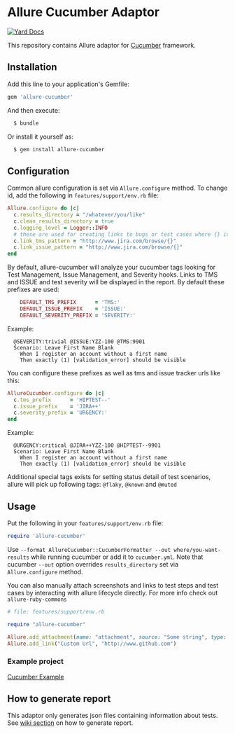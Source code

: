 # Allure Cucumber Adaptor
[![Yard Docs](https://img.shields.io/badge/yard-docs-blue.svg)](https://www.rubydoc.info/gems/allure-cucumber)

This repository contains Allure adaptor for [Cucumber](http://cukes.info/) framework.

## Installation

Add this line to your application's Gemfile:

```ruby
gem 'allure-cucumber'
```

And then execute:

```bash
  $ bundle
```

Or install it yourself as:

```bash
  $ gem install allure-cucumber
```

## Configuration

Common allure configuration is set via `Allure.configure` method. To change id, add the following in `features/support/env.rb` file:

```ruby
Allure.configure do |c|
  c.results_directory = "/whatever/you/like"
  c.clean_results_directory = true
  c.logging_level = Logger::INFO
  # these are used for creating links to bugs or test cases where {} is replaced with keys of relevant items
  c.link_tms_pattern = "http://www.jira.com/browse/{}"
  c.link_issue_pattern = "http://www.jira.com/browse/{}"
end
```

By default, allure-cucumber will analyze your cucumber tags looking for Test Management, Issue Management, and Severity hooks. Links to TMS and ISSUE and test severity will be displayed in the report. By default these prefixes are used:

```ruby
    DEFAULT_TMS_PREFIX      = 'TMS:'
    DEFAULT_ISSUE_PREFIX    = 'ISSUE:'
    DEFAULT_SEVERITY_PREFIX = 'SEVERITY:'
```

Example:

```gherkin
  @SEVERITY:trivial @ISSUE:YZZ-100 @TMS:9901
  Scenario: Leave First Name Blank
    When I register an account without a first name
    Then exactly (1) [validation_error] should be visible
```

You can configure these prefixes as well as tms and issue tracker urls like this:

```ruby
AllureCucumber.configure do |c|
  c.tms_prefix      = 'HIPTEST--'
  c.issue_prefix    = 'JIRA++'
  c.severity_prefix = 'URGENCY:'
end
```

Example:

```gherkin
  @URGENCY:critical @JIRA++YZZ-100 @HIPTEST--9901
  Scenario: Leave First Name Blank
    When I register an account without a first name
    Then exactly (1) [validation_error] should be visible
```

Additional special tags exists for setting status detail of test scenarios, allure will pick up following tags: `@flaky`, `@known` and `@muted`

## Usage

Put the following in your `features/support/env.rb` file:

```ruby
require 'allure-cucumber'
```

Use `--format AllureCucumber::CucumberFormatter --out where/you-want-results` while running cucumber or add it to `cucumber.yml`. Note that cucumber `--out` option overrides `results_directory` set via `Allure.configure` method.

You can also manually attach screenshots and links to test steps and test cases by interacting with allure lifecycle directly. For more info check out `allure-ruby-commons`

```ruby
# file: features/support/env.rb

require "allure-cucumber"

Allure.add_attachment(name: "attachment", source: "Some string", type: Allure::ContentType::TXT, test_case: true)
Allure.add_link("Custom Url", "http://www.github.com")
```

### Example project

[Cucumber Example](https://github.com/allure-examples/allure-cucumber-example)

## How to generate report

This adaptor only generates json files containing information about tests. See [wiki section](https://docs.qameta.io/allure/#_reporting) on how to generate report.
